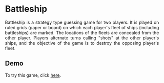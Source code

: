 # Battleship
<div style="text-align: justify">
Battleship is a strategy type guessing game for two players. It is played on ruled grids (paper or board) on which each player's fleet of ships (including battleships) are marked. The locations of the fleets are concealed from the other player. Players alternate turns calling "shots" at the other player's ships, and the objective of the game is to destroy the opposing player's fleet.
</div>

## Demo
To try this game, click [here](https://oasaleh.github.io/battleship-game/).